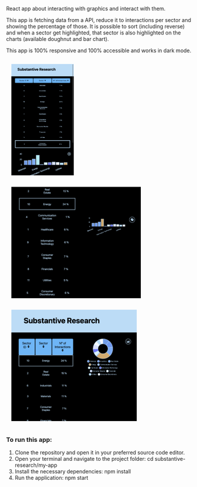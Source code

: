React app about interacting with graphics and interact with them.

This app is fetching data from a API, reduce it to interactions per sector and showing the percentage of those. It is possible to sort (including reverse) and when a sector get highlighted, that sector is also highlighted on the charts (available doughnut and bar chart).

This app is 100% responsive and 100% accessible and works in dark mode.

<div>
  <img style="padding: 10px; align:center; margin:4px" src="./my-app/public/screenshotPhoneViewDarkMode.png" alt="Phone view on dark mode" width="auto" height="300"/>
  <img style="padding: 10px; align:center; margin:4px" src="./my-app/public/screenshotDesktopDarkMode.png" alt="Desktop View on dark mode" width="auto" height="300"/>
  <img style="padding: 10px; align:center; margin:4px" src="./my-app/public/screenshotDesktopViewDarkModeChart.png" alt="Desktop View on dark mode" width="auto" height="300"/>
</div>



### To run this app:
1. Clone the repository and open it in your preferred source code editor.
2. Open your terminal and navigate to the project folder: cd substantive-research/my-app
3. Install the necessary dependencies: npm install
4. Run the application: npm start